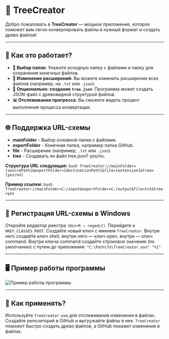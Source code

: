 # 🌳 **TreeCreator** 

Добро пожаловать в **TreeCreator** — мощное приложение, которое поможет вам легко конвертировать файлы в нужный формат и создать древо файлов!

---

## 🎯 **Как это работает?**

- **📁 Выбор папок**: Укажите исходную папку с файлами и папку для сохранения конечных файлов.
- **📜 Изменение расширений**: Вы можете изменить расширение всех файлов (например, на `.txt` или `.json`).
- **🌲 Опционально: создание `tree.json`**: Программа может создать JSON-файл с древовидной структурой файлов.
- **📊 Отслеживание прогресса**: Вы сможете видеть процент выполнения процесса конвертации.

---

## 🌐 **Поддержка URL-схемы**

- **mainFolder** - Выбор основной папки с файлами.
- **exportFolder** - Конечная папка, например папка GitHub.
- **file** - Расширение (например, `.txt` или `.json`).
- **tree** - Создавать ли файл tree.json? yes/no.

**Структура URL следующая:**
   ``bash
TreeCreator://mainFolder=[sourcePath]&exportFolder=[destinationPath]&file=[extension]&tree=[yes/no]
   ``
  
**Пример ссылки:**
   ``bash
TreeCreator://mainFolder=C:/input&exportFolder=C:/output&file=txt&tree=yes
   ``

---


## 🔧 **Регистрация URL-схемы в Windows**
Откройте редактор реестра `(Win+R → regedit)`.
Перейдите к `HKEY_CLASSES_ROOT`.
Создайте новый ключ с именем `TreeCreator`.
Внутри него создайте ключ shell, внутри него — ключ open, внутри — ключ command.
Внутри ключа command создайте строковое значение (по умолчанию) с путем до приложения:   ``
"C:\Path\To\TreeCreator.exe" "%1"
   ``
   
---


## 🖥️ Пример работы программы

![Пример работы программы](https://i.imgur.com/buuns8u.png)

---


## 🎨 Как применять?

Используйте `TreeCreator.exe` для отслеживания изменения в файлах. Создайте репозиторий в GitHub и выгружайте файлы в нее. `TreeCreator` поможет быстро создать древо файлов, а GitHub покажет изменения в файлах.

